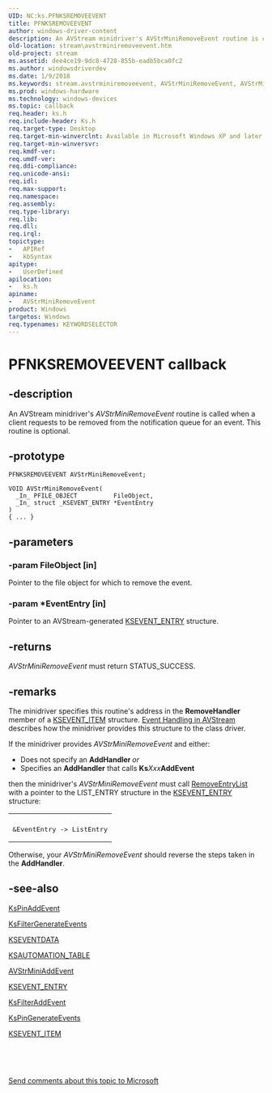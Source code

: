```yaml
---
UID: NC:ks.PFNKSREMOVEEVENT
title: PFNKSREMOVEEVENT
author: windows-driver-content
description: An AVStream minidriver's AVStrMiniRemoveEvent routine is called when a client requests to be removed from the notification queue for an event. This routine is optional.
old-location: stream\avstrminiremoveevent.htm
old-project: stream
ms.assetid: dee4ce19-9dc8-4728-855b-eadb5bca0fc2
ms.author: windowsdriverdev
ms.date: 1/9/2018
ms.keywords: stream.avstrminiremoveevent, AVStrMiniRemoveEvent, AVStrMiniRemoveEvent routine [Streaming Media Devices], AVStrMiniRemoveEvent, PFNKSREMOVEEVENT, PFNKSREMOVEEVENT, ks/AVStrMiniRemoveEvent, avstclbk_04bc810f-666a-4b24-9bc9-e203ebbbbf29.xml
ms.prod: windows-hardware
ms.technology: windows-devices
ms.topic: callback
req.header: ks.h
req.include-header: Ks.h
req.target-type: Desktop
req.target-min-winverclnt: Available in Microsoft Windows XP and later operating systems and DirectX 8.0 and later DirectX versions.
req.target-min-winversvr: 
req.kmdf-ver: 
req.umdf-ver: 
req.ddi-compliance: 
req.unicode-ansi: 
req.idl: 
req.max-support: 
req.namespace: 
req.assembly: 
req.type-library: 
req.lib: 
req.dll: 
req.irql: 
topictype:
-	APIRef
-	kbSyntax
apitype:
-	UserDefined
apilocation:
-	ks.h
apiname:
-	AVStrMiniRemoveEvent
product: Windows
targetos: Windows
req.typenames: KEYWORDSELECTOR
---
```


# PFNKSREMOVEEVENT callback


## -description


An AVStream minidriver's <i>AVStrMiniRemoveEvent</i> routine is called when a client requests to be removed from the notification queue for an event. This routine is optional.


## -prototype


````
PFNKSREMOVEEVENT AVStrMiniRemoveEvent;

VOID AVStrMiniRemoveEvent(
  _In_ PFILE_OBJECT          FileObject,
  _In_ struct _KSEVENT_ENTRY *EventEntry
)
{ ... }
````


## -parameters




### -param FileObject [in]

Pointer to the file object for which to remove the event.


### -param *EventEntry [in]

Pointer to an AVStream-generated <a href="..\ks\ns-ks-_ksevent_entry.md">KSEVENT_ENTRY</a> structure.


## -returns



<i>AVStrMiniRemoveEvent</i> must return STATUS_SUCCESS.




## -remarks



The minidriver specifies this routine's address in the <b>RemoveHandler</b> member of a <a href="..\ks\ns-ks-ksevent_item.md">KSEVENT_ITEM</a> structure. <a href="https://msdn.microsoft.com/7add2055-8d3f-432d-8aa1-44459ac197dd">Event Handling in AVStream</a> describes how the minidriver provides this structure to the class driver.

If the minidriver provides <i>AVStrMiniRemoveEvent</i> and either:

<ul>
<li>
Does not specify an <b>AddHandler </b><i>or</i>

</li>
<li>
Specifies an <b>AddHandler</b> that calls <b>Ks</b><i>Xxx</i><b>AddEvent</b>

</li>
</ul>
then the minidriver's <i>AVStrMiniRemoveEvent</i> must call <a href="..\wdm\nf-wdm-removeentrylist.md">RemoveEntryList</a> with a pointer to the LIST_ENTRY structure in the <a href="..\ks\ns-ks-_ksevent_entry.md">KSEVENT_ENTRY</a> structure:

<div class="code"><span codelanguage=""><table>
<tr>
<th></th>
</tr>
<tr>
<td>
<pre>&amp;EventEntry -&gt; ListEntry</pre>
</td>
</tr>
</table></span></div>
Otherwise, your <i>AVStrMiniRemoveEvent</i> should reverse the steps taken in the <b>AddHandler</b>.




## -see-also

<a href="..\ks\nf-ks-kspinaddevent.md">KsPinAddEvent</a>



<a href="..\ks\nf-ks-ksfiltergenerateevents.md">KsFilterGenerateEvents</a>



<a href="..\ks\ns-ks-kseventdata.md">KSEVENTDATA</a>



<a href="..\ks\ns-ks-ksautomation_table_.md">KSAUTOMATION_TABLE</a>



<a href="..\ks\nc-ks-pfnksaddevent.md">AVStrMiniAddEvent</a>



<a href="..\ks\ns-ks-_ksevent_entry.md">KSEVENT_ENTRY</a>



<a href="..\ks\nf-ks-ksfilteraddevent.md">KsFilterAddEvent</a>



<a href="..\ks\nf-ks-kspingenerateevents.md">KsPinGenerateEvents</a>



<a href="..\ks\ns-ks-ksevent_item.md">KSEVENT_ITEM</a>



 

 

<a href="mailto:wsddocfb@microsoft.com?subject=Documentation%20feedback [stream\stream]:%20PFNKSREMOVEEVENT routine%20 RELEASE:%20(1/9/2018)&amp;body=%0A%0APRIVACY STATEMENT%0A%0AWe use your feedback to improve the documentation. We don't use your email address for any other purpose, and we'll remove your email address from our system after the issue that you're reporting is fixed. While we're working to fix this issue, we might send you an email message to ask for more info. Later, we might also send you an email message to let you know that we've addressed your feedback.%0A%0AFor more info about Microsoft's privacy policy, see http://privacy.microsoft.com/en-us/default.aspx." title="Send comments about this topic to Microsoft">Send comments about this topic to Microsoft</a>

